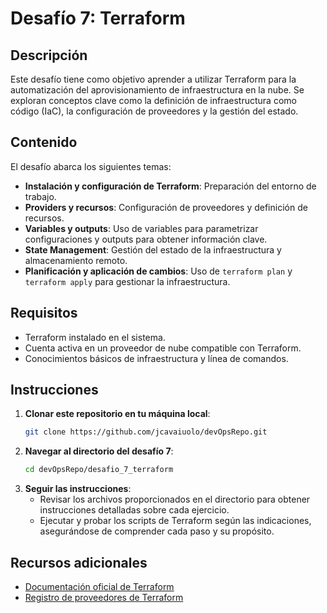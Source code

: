 # Desafío 7: Terraform

## Descripción

Este desafío tiene como objetivo aprender a utilizar Terraform para la automatización del aprovisionamiento de infraestructura en la nube. Se exploran conceptos clave como la definición de infraestructura como código (IaC), la configuración de proveedores y la gestión del estado.

## Contenido

El desafío abarca los siguientes temas:

- **Instalación y configuración de Terraform**: Preparación del entorno de trabajo.
- **Providers y recursos**: Configuración de proveedores y definición de recursos.
- **Variables y outputs**: Uso de variables para parametrizar configuraciones y outputs para obtener información clave.
- **State Management**: Gestión del estado de la infraestructura y almacenamiento remoto.
- **Planificación y aplicación de cambios**: Uso de `terraform plan` y `terraform apply` para gestionar la infraestructura.

## Requisitos

- Terraform instalado en el sistema.
- Cuenta activa en un proveedor de nube compatible con Terraform.
- Conocimientos básicos de infraestructura y línea de comandos.

## Instrucciones

1. **Clonar este repositorio en tu máquina local**:
   ```bash
   git clone https://github.com/jcavaiuolo/devOpsRepo.git
   ```
2. **Navegar al directorio del desafío 7**:
   ```bash
   cd devOpsRepo/desafio_7_terraform
   ```
3. **Seguir las instrucciones**:
   - Revisar los archivos proporcionados en el directorio para obtener instrucciones detalladas sobre cada ejercicio.
   - Ejecutar y probar los scripts de Terraform según las indicaciones, asegurándose de comprender cada paso y su propósito.

## Recursos adicionales

- [Documentación oficial de Terraform](https://developer.hashicorp.com/terraform/docs)
- [Registro de proveedores de Terraform](https://registry.terraform.io/)
